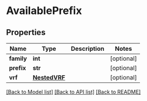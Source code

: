 # AvailablePrefix

## Properties
Name | Type | Description | Notes
------------ | ------------- | ------------- | -------------
**family** | **int** |  | [optional] 
**prefix** | **str** |  | [optional] 
**vrf** | [**NestedVRF**](NestedVRF.md) |  | [optional] 

[[Back to Model list]](../README.md#documentation-for-models) [[Back to API list]](../README.md#documentation-for-api-endpoints) [[Back to README]](../README.md)


